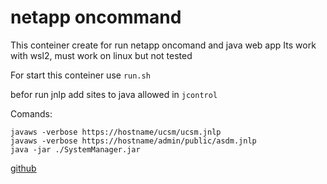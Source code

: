 # netapp oncommand
This conteiner create for run netapp oncomand and java web app
Its work with wsl2, must work on linux but not tested


For start this conteiner use `run.sh`

befor run jnlp add sites to java allowed in `jcontrol`

Comands:
```
javaws -verbose https://hostname/ucsm/ucsm.jnlp
javaws -verbose https://hostname/admin/public/asdm.jnlp
java -jar ./SystemManager.jar 
```
[github](https://github.com/vtarakhan/netapp)

